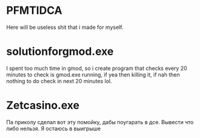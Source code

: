 # PFMTIDCA

Here will be useless shit that i made for myself.


# solutionforgmod.exe

I spent too much time in gmod, so i create program that checks every 20 minutes to check is gmod.exe running, if yea then killing it, if nah then nothing to do check in next 20 minutes lol.

# Zetcasino.exe

Па приколу сделал вот эту помойку, дабы поугарать в дсе. Вывести что либо нельзя. Я остаюсь в выигрыше
